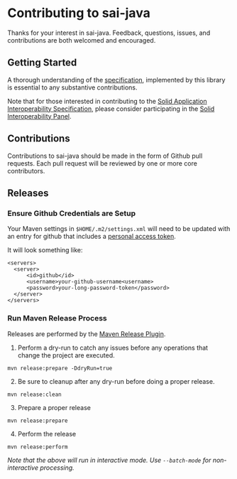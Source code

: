 # Contributing to sai-java

Thanks for your interest in sai-java. Feedback, questions, issues, and 
contributions are both welcomed and encouraged.

## Getting Started

A thorough understanding of the [specification](https://solid.github.io/data-interoperability-panel/specification/),
implemented by this library is essential to any substantive contributions.

Note that for those interested in contributing to the 
[Solid Application Interoperability Specification](https://solid.github.io/data-interoperability-panel/specification/),
please consider participating in the [Solid Interoperability Panel](https://github.com/solid/data-interoperability-panel/).

## Contributions

Contributions to sai-java should be made in the form of Github pull requests. Each pull request
will be reviewed by one or more core contributors.

## Releases

### Ensure Github Credentials are Setup

Your Maven settings in `$HOME/.m2/settings.xml` will need to be updated with an entry for github that includes a 
[personal access token](https://docs.github.com/en/authentication/keeping-your-account-and-data-secure/creating-a-personal-access-token).

It will look something like:

```shell
<servers>
  <server>
      <id>github</id>
      <username>your-github-username<username>
      <password>your-long-password-token</password>
  </server>
</servers>
```

### Run Maven Release Process

Releases are performed by the 
[Maven Release Plugin](https://maven.apache.org/maven-release/maven-release-plugin/).

1. Perform a dry-run to catch any issues before any operations that change the project are executed.
   
```shell
mvn release:prepare -DdryRun=true
```

2. Be sure to cleanup after any dry-run before doing a proper release.

```shell
mvn release:clean
```

3. Prepare a proper release

```shell
mvn release:prepare
```

4. Perform the release

```shell
mvn release:perform
```

*Note that the above will run in interactive mode. Use `--batch-mode` for non-interactive processing.*